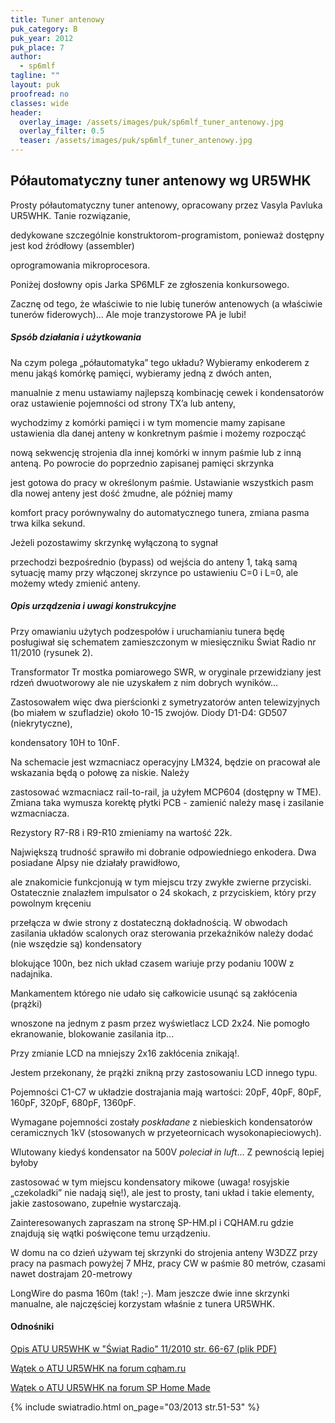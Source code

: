 ```yaml
---
title: Tuner antenowy
puk_category: B
puk_year: 2012
puk_place: 7
author: 
  - sp6mlf
tagline: ""
layout: puk
proofread: no
classes: wide
header:
  overlay_image: /assets/images/puk/sp6mlf_tuner_antenowy.jpg
  overlay_filter: 0.5
  teaser: /assets/images/puk/sp6mlf_tuner_antenowy.jpg
---
```






 







Półautomatyczny tuner antenowy wg UR5WHK
----------------------------------------





 Prosty półautomatyczny tuner antenowy, opracowany przez Vasyla Pavluka UR5WHK. Tanie rozwiązanie,

 dedykowane szczególnie konstruktorom-programistom, ponieważ dostępny jest kod źródłowy (assembler)

 oprogramowania mikroprocesora.  


 Poniżej dosłowny opis Jarka SP6MLF ze zgłoszenia konkursowego.






Zacznę od tego, że właściwie to nie lubię tunerów antenowych (a właściwie tunerów fiderowych)... Ale moje tranzystorowe PA je lubi!




##### Spsób działania i użytkowania




Na czym polega „półautomatyka” tego układu? Wybieramy enkoderem z menu jakąś komórkę pamięci, wybieramy jedną z dwóch anten,

manualnie z menu ustawiamy najlepszą kombinację cewek i kondensatorów oraz ustawienie pojemności od strony TX’a lub anteny,

wychodzimy z komórki pamięci i w tym momencie mamy zapisane ustawienia dla danej anteny w konkretnym paśmie i możemy rozpocząć

nową sekwencję strojenia dla innej komórki w innym paśmie lub z inną anteną. Po powrocie do poprzednio zapisanej pamięci skrzynka

jest gotowa do pracy w określonym paśmie. Ustawianie wszystkich pasm dla nowej anteny jest dość żmudne, ale później mamy

komfort pracy porównywalny do automatycznego tunera, zmiana pasma trwa kilka sekund.






Jeżeli pozostawimy skrzynkę wyłączoną to sygnał

przechodzi bezpośrednio (bypass) od wejścia do anteny 1, taką samą sytuację mamy przy włączonej skrzynce po ustawieniu C=0 i L=0, ale możemy wtedy zmienić anteny.




##### Opis urządzenia i uwagi konstrukcyjne




 Przy omawianiu użytych podzespołów i uruchamianiu tunera będę posługiwał się schematem zamieszczonym w miesięczniku Świat Radio nr 11/2010 (rysunek 2).






 Transformator Tr mostka pomiarowego SWR, w oryginale przewidziany jest rdzeń dwuotworowy ale nie uzyskałem z nim dobrych wyników...

 Zastosowałem więc dwa pierścionki z symetryzatorów anten telewizyjnych (bo miałem w szufladzie) około 10-15 zwojów. Diody D1-D4: GD507 (niekrytyczne),

 kondensatory 10H to 10nF.






 Na schemacie jest wzmacniacz operacyjny LM324, będzie on pracował ale wskazania będą o połowę za niskie. Należy

 zastosować wzmacniacz rail-to-rail, ja użyłem MCP604 (dostępny w TME). Zmiana taka wymusza korektę płytki PCB - zamienić należy masę i zasilanie wzmacniacza.






 Rezystory R7-R8 i R9-R10 zmieniamy na wartość 22k.






 Największą trudność sprawiło mi dobranie odpowiedniego enkodera. Dwa posiadane Alpsy nie działały prawidłowo,

 ale znakomicie funkcjonują w tym miejscu trzy zwykłe zwierne przyciski. Ostatecznie znalazłem impulsator o 24 skokach, z przyciskiem, który przy powolnym kręceniu

 przełącza w dwie strony z dostateczną dokładnością. W obwodach zasilania układów scalonych oraz sterowania przekaźników należy dodać (nie wszędzie są) kondensatory

 blokujące 100n, bez nich układ czasem wariuje przy podaniu 100W z nadajnika.






 Mankamentem którego nie udało się całkowicie usunąć są zakłócenia (prążki)

 wnoszone na jednym z pasm przez wyświetlacz LCD 2x24. Nie pomogło ekranowanie, blokowanie zasilania itp...






 Przy zmianie LCD na mniejszy 2x16 zakłócenia znikają!.

 Jestem przekonany, że prążki znikną przy zastosowaniu LCD innego typu.






 Pojemności C1-C7 w układzie dostrajania mają wartości: 20pF, 40pF, 80pF, 160pF, 320pF, 680pF, 1360pF.

 Wymagane pojemności zostały *poskładane* z niebieskich kondensatorów ceramicznych 1kV (stosowanych w przyeteornicach wysokonapieciowych).

 Wlutowany kiedyś kondensator na 500V *poleciał in luft*... Z pewnością lepiej byłoby

 zastosować w tym miejscu kondensatory mikowe (uwaga! rosyjskie „czekoladki” nie nadają się!), ale jest to prosty, tani układ i takie elementy, jakie zastosowano, zupełnie wystarczają.






 Zainteresowanych zapraszam na stronę SP-HM.pl i CQHAM.ru gdzie znajdują się wątki poświęcone temu urządzeniu.






 W domu na co dzień używam tej skrzynki do strojenia anteny W3DZZ przy pracy na pasmach powyżej 7 MHz, pracy CW w paśmie 80 metrów, czasami nawet dostrajam 20-metrowy

 LongWire do pasma 160m (tak! ;-). Mam jeszcze dwie inne skrzynki manualne, ale najczęściej korzystam właśnie z tunera UR5WHK.







#### Odnośniki

[Opis ATU UR5WHK w "Świat Radio" 11/2010 str. 66-67 (plik PDF)](http://www.swiatradio.com.pl/virtual/modules.php?name=Downloads&d_op=getit&lid=30)

[Wątek o ATU UR5WHK na forum cqham.ru](http://www.cqham.ru/forum/showthread.php?4346-%C0%ED%F2%E5%ED%ED%FB%E9-%F2%FE%ED%E5%F0-WHK_AT1-%ED%E0-%C2%E0%F8-%F1%F3%E4)

[Wątek o ATU UR5WHK na forum SP Home Made](http://sp-hm.pl/thread-295.html)

 



{% include swiatradio.html on_page="03/2013 str.51-53" %}

 





 


